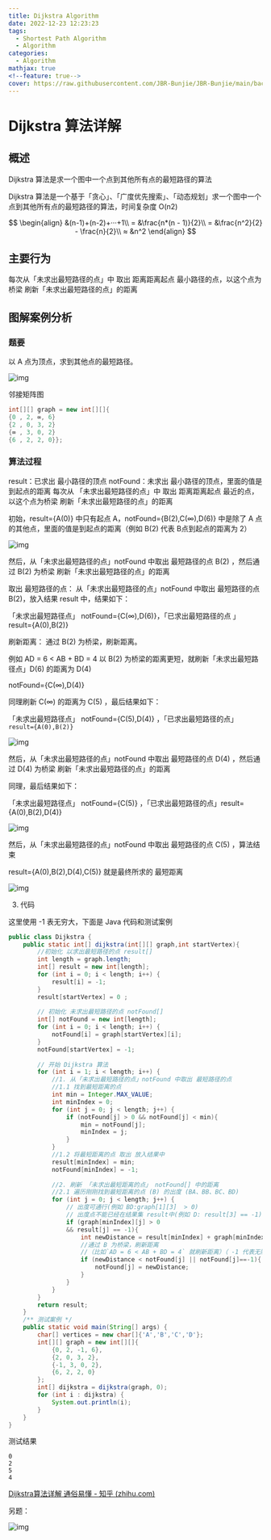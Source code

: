 ```yaml
---
title: Dijkstra Algorithm
date: 2022-12-23 12:23:23
tags:
  - Shortest Path Algorithm
  - Algorithm
categories:
  - Algorithm
mathjax: true
<!--feature: true-->
cover: https://raw.githubusercontent.com/JBR-Bunjie/JBR-Bunjie/main/back.jpg
---
```


# Dijkstra 算法详解

## 概述


Dijkstra 算法是求一个图中一个点到其他所有点的最短路径的算法


Dijkstra 算法是一个基于「贪心」、「广度优先搜索」、「动态规划」求一个图中一个点到其他所有点的最短路径的算法，时间复杂度 O(n2)

$$
\begin{align}
&(n-1)+(n-2)+···+1\\
= &\frac{n*(n - 1)}{2}\\
= &\frac{n^2}{2} - \frac{n}{2}\\
≈ &n^2
\end{align}
$$

## 主要行为


每次从「未求出最短路径的点」中 取出 距离距离起点 最小路径的点，以这个点为桥梁 刷新「未求出最短路径的点」的距离

## 图解案例分析

### 题要

以 A 点为顶点，求到其他点的最短路径。

![img](../../images\Algorithm\v2-72ddc44daec6a2916724464ec78ba342_1440w.jpg)

邻接矩阵图

```java
int[][] graph = new int[][]{
{0 , 2, ∞, 6}
{2 , 0, 3, 2}
{∞ , 3, 0, 2}
{6 , 2, 2, 0}};
```

### 算法过程

result：已求出 最小路径的顶点
notFound：未求出 最小路径的顶点，里面的值是 到起点的距离
每次从 「未求出最短路径的点」中 取出 距离距离起点 最近的点，以这个点为桥梁 刷新「未求出最短路径的点」的距离


初始，result={A(0)} 中只有起点 A，notFound={B(2),C(∞),D(6)} 中是除了 A 点的其他点，里面的值是到起点的距离（例如 B(2) 代表 B点到起点的距离为 2）

![img](../../images\Algorithm\v2-e8e6bf35bb176af1b1a7d9d57ed949e9_r.jpg)


然后，从「未求出最短路径的点」notFound 中取出 最短路径的点 B(2) ，然后通过 B(2) 为桥梁 刷新「未求出最短路径的点」的距离

取出 最短路径的点：
从「未求出最短路径的点」notFound 中取出 最短路径的点 B(2)，放入结果 result 中，结果如下：

「未求出最短路径点」 notFound={C(∞),D(6)}，「已求出最短路径的点 」result={A(0),B(2)}

刷新距离：
通过 B(2) 为桥梁，刷新距离。

例如 AD = 6 < AB + BD = 4 以 B(2) 为桥梁的距离更短，就刷新「未求出最短路径点」D(6) 的距离为 D(4)

notFound={C(∞),D(4)}

同理刷新 C(∞) 的距离为 C(5) ，最后结果如下：

「未求出最短路径点」 notFound={C(5),D(4)} ，「已求出最短路径的点」`result={A(0),B(2)} `

![img](../../images\Algorithm\v2-69b92f2678598a9570a559f92f65a046_r.jpg)


然后，从「未求出最短路径的点」notFound 中取出 最短路径的点 D(4) ，然后通过 D(4) 为桥梁 刷新「未求出最短路径的点」的距离

同理，最后结果如下：

「未求出最短路径点」 notFound={C(5)} ，「已求出最短路径的点」result={A(0),B(2),D(4)}

![img](../../images\Algorithm\v2-a83ad70c54cb580475bf8eaeaf4a7a5c_r.jpg)


然后，从「未求出最短路径的点」notFound 中取出 最短路径的点 C(5) ，算法结束

result={A(0),B(2),D(4),C(5)} 就是最终所求的 最短距离

![img](../../images\Algorithm\v2-564bc4d16069ea3c35ce4a2dfd7a8ded_r.jpg)


3. 代码


这里使用 -1 表无穷大，下面是 Java 代码和测试案例

```java
public class Dijkstra {
    public static int[] dijkstra(int[][] graph,int startVertex){
        //初始化 以求出最短路径的点 result[]
        int length = graph.length;
        int[] result = new int[length];
        for (int i = 0; i < length; i++) {
            result[i] = -1;
        }
        result[startVertex] = 0 ;
        
        // 初始化 未求出最短路径的点 notFound[]
        int[] notFound = new int[length];
        for (int i = 0; i < length; i++) {
            notFound[i] = graph[startVertex][i];
        }
        notFound[startVertex] = -1;
        
        // 开始 Dijkstra 算法
        for (int i = 1; i < length; i++) {
            //1. 从「未求出最短路径的点」notFound 中取出 最短路径的点
            //1.1 找到最短距离的点
            int min = Integer.MAX_VALUE;
            int minIndex = 0;
            for (int j = 0; j < length; j++) {
                if (notFound[j] > 0 && notFound[j] < min){
                    min = notFound[j];
                    minIndex = j;
                }
            }
            //1.2 将最短距离的点 取出 放入结果中
            result[minIndex] = min;
            notFound[minIndex] = -1;
            
            //2. 刷新 「未求出最短距离的点」 notFound[] 中的距离
            //2.1 遍历刚刚找到最短距离的点 (B) 的出度 (BA、BB、BC、BD)
            for (int j = 0; j < length; j++) {
                // 出度可通行(例如 BD:graph[1][3]  > 0)
                // 出度点不能已经在结果集 result中(例如 D: result[3] == -1)
                if (graph[minIndex][j] > 0
                && result[j] == -1){
                    int newDistance = result[minIndex] + graph[minIndex][j];
                    //通过 B 为桥梁，刷新距离
                    //（比如`AD = 6 < AB + BD = 4` 就刷新距离）（ -1 代表无限大）
                    if (newDistance < notFound[j] || notFound[j]==-1){
                        notFound[j] = newDistance;
                    }
                }
            }
        }
        return result;
    }
    /** 测试案例 */
    public static void main(String[] args) {
        char[] vertices = new char[]{'A','B','C','D'};
        int[][] graph = new int[][]{
            {0, 2, -1, 6}, 
            {2, 0, 3, 2}, 
            {-1, 3, 0, 2}, 
            {6, 2, 2, 0}
        };
        int[] dijkstra = dijkstra(graph, 0);
        for (int i : dijkstra) {
            System.out.println(i);
        }
    }
}
```
测试结果
```
0
2
5
4
```
[Dijkstra算法详解 通俗易懂 - 知乎 (zhihu.com)](https://zhuanlan.zhihu.com/p/338414118)

另题：

![img](../../images\Algorithm\v2-6ca1b3a193342af0c9b7750c824d6707_r.jpg)

